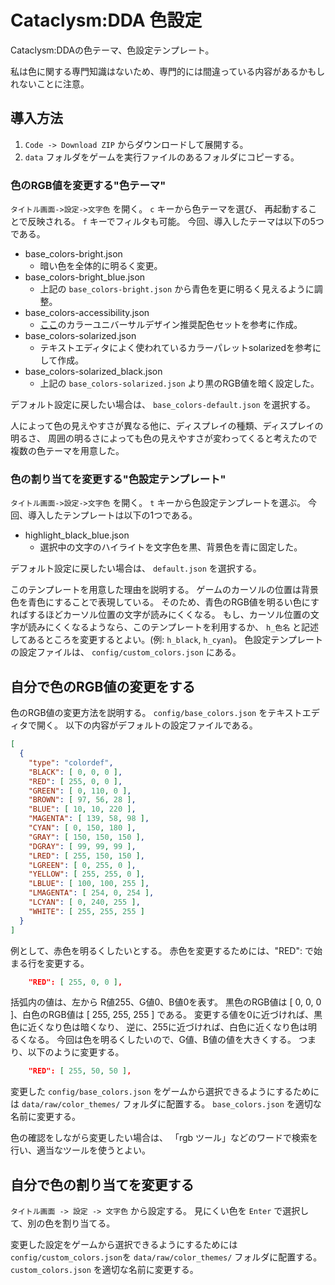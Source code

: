 # Cataclysm:DDA 色設定
Cataclysm:DDAの色テーマ、色設定テンプレート。

私は色に関する専門知識はないため、専門的には間違っている内容があるかもしれないことに注意。

## 導入方法

1. `Code -> Download ZIP` からダウンロードして展開する。
2. `data` フォルダをゲームを実行ファイルのあるフォルダにコピーする。

### 色のRGB値を変更する"色テーマ"

`タイトル画面->設定->文字色` を開く。
`c` キーから色テーマを選び、
再起動することで反映される。
`f` キーでフィルタも可能。
今回、導入したテーマは以下の5つである。

* base_colors-bright.json
    * 暗い色を全体的に明るく変更。
* base_colors-bright_blue.json
    * 上記の `base_colors-bright.json` から青色を更に明るく見えるように調整。
* base_colors-accessibility.json
    * [ここ](https://jfly.uni-koeln.de/colorset/)のカラーユニバーサルデザイン推奨配色セットを参考に作成。
* base_colors-solarized.json
    * テキストエディタによく使われているカラーパレットsolarizedを参考にして作成。
* base_colors-solarized_black.json
    * 上記の `base_colors-solarized.json` より黒のRGB値を暗く設定した。

デフォルト設定に戻したい場合は、 `base_colors-default.json` を選択する。

人によって色の見えやすさが異なる他に、ディスプレイの種類、ディスプレイの明るさ、
周囲の明るさによっても色の見えやすさが変わってくると考えたので複数の色テーマを用意した。

### 色の割り当てを変更する"色設定テンプレート"

`タイトル画面->設定->文字色` を開く。
`t` キーから色設定テンプレートを選ぶ。
今回、導入したテンプレートは以下の1つである。

* highlight_black_blue.json
    * 選択中の文字のハイライトを文字色を黒、背景色を青に固定した。

デフォルト設定に戻したい場合は、 `default.json` を選択する。

このテンプレートを用意した理由を説明する。
ゲームのカーソルの位置は背景色を青色にすることで表現している。
そのため、青色のRGB値を明るい色にすればするほどカーソル位置の文字が読みにくくなる。
もし、カーソル位置の文字が読みにくくなるようなら、このテンプレートを利用するか、
`h_色名` と記述してあるところを変更するとよい。(例: `h_black`, `h_cyan`)。
色設定テンプレートの設定ファイルは、 `config/custom_colors.json` にある。

## 自分で色のRGB値の変更をする

色のRGB値の変更方法を説明する。
`config/base_colors.json` をテキストエディタで開く。
以下の内容がデフォルトの設定ファイルである。

```json
[
  {
    "type": "colordef",
    "BLACK": [ 0, 0, 0 ],
    "RED": [ 255, 0, 0 ],
    "GREEN": [ 0, 110, 0 ],
    "BROWN": [ 97, 56, 28 ],
    "BLUE": [ 10, 10, 220 ],
    "MAGENTA": [ 139, 58, 98 ],
    "CYAN": [ 0, 150, 180 ],
    "GRAY": [ 150, 150, 150 ],
    "DGRAY": [ 99, 99, 99 ],
    "LRED": [ 255, 150, 150 ],
    "LGREEN": [ 0, 255, 0 ],
    "YELLOW": [ 255, 255, 0 ],
    "LBLUE": [ 100, 100, 255 ],
    "LMAGENTA": [ 254, 0, 254 ],
    "LCYAN": [ 0, 240, 255 ],
    "WHITE": [ 255, 255, 255 ]
  }
]
```

例として、赤色を明るくしたいとする。
赤色を変更するためには、"RED": で始まる行を変更する。

```json
    "RED": [ 255, 0, 0 ],
```

括弧内の値は、左から R値255、G値0、B値0を表す。
黒色のRGB値は [ 0, 0, 0 ]、白色のRGB値は [ 255, 255, 255 ] である。
変更する値を0に近づければ、黒色に近くなり色は暗くなり、
逆に、255に近づければ、白色に近くなり色は明るくなる。
今回は色を明るくしたいので、G値、B値の値を大きくする。
つまり、以下のように変更する。

```json
    "RED": [ 255, 50, 50 ],
```

変更した `config/base_colors.json` をゲームから選択できるようにするためには
`data/raw/color_themes/` フォルダに配置する。
`base_colors.json` を適切な名前に変更する。

色の確認をしながら変更したい場合は、
「rgb ツール」などのワードで検索を行い、適当なツールを使うとよい。

## 自分で色の割り当てを変更する
`タイトル画面 -> 設定 -> 文字色` から設定する。
見にくい色を `Enter` で選択して、別の色を割り当てる。

変更した設定をゲームから選択できるようにするためには
`config/custom_colors.json`を `data/raw/color_themes/` フォルダに配置する。
`custom_colors.json` を適切な名前に変更する。
